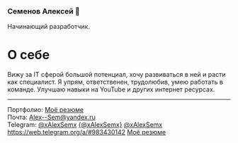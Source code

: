 ### Семенов Алексей 👋

Начинающий разработчик.
<h1>О себе</h1>
Вижу за IT сферой большой потенциал, хочу развиваться в ней и расти как специалист. Я упрям, ответственен, трудолюбив, умею работать в команде.
Улучшаю навыки на YouTube и других интернет ресурсах.

___

Портфолио: [Моё резюме](https://remarkable-biscuit-ef6531.netlify.app)<br>
Почта: Alex--Sem@yandex.ru<br>
Telegram: [@xAlexSemx](tg://resolve?domain=@xAlexSemx) <a href="https://tele.click/{@xAlexSemx}">{@xAlexSemx}</a>
<a href="http://t.me/@xAlexSemx">@xAlexSemx</a>
https://web.telegram.org/a/#983430142 [Моё резюме](https://web.telegram.org/a/#983430142)
